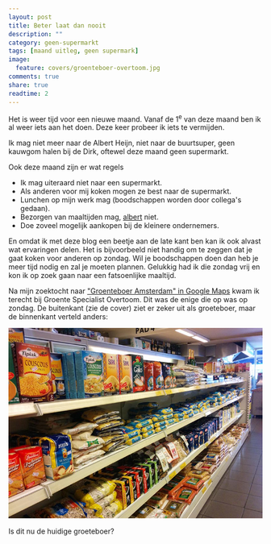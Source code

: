 ```yaml
---
layout: post
title: Beter laat dan nooit
description: ""
category: geen-supermarkt
tags: [maand uitleg, geen supermark]
image:
  feature: covers/groenteboer-overtoom.jpg
comments: true
share: true
readtime: 2
---
```


Het is weer tijd voor een nieuwe maand. Vanaf de 1<sup>e</sup> van deze maand ben ik al weer iets aan het doen. Deze keer probeer ik iets te vermijden.

Ik mag niet meer naar de Albert Heijn, niet naar de buurtsuper, geen kauwgom halen bij de Dirk, oftewel deze maand geen supermarkt.

Ook deze maand zijn er wat regels

 * Ik mag uiteraard niet naar een supermarkt.
 * Als anderen voor mij koken mogen ze best naar de supermarkt.
 * Lunchen op mijn werk mag (boodschappen worden door collega's gedaan).
 * Bezorgen van maaltijden mag, [albert](http://www.ah.nl/appie/albert) niet.
 * Doe zoveel mogelijk aankopen bij de kleinere ondernemers.

En omdat ik met deze blog een beetje aan de late kant ben kan ik ook alvast wat ervaringen delen. Het is bijvoorbeeld niet handig om te zeggen dat je gaat koken voor anderen op zondag. Wil je boodschappen doen dan heb je meer tijd nodig en zal je moeten plannen. Gelukkig had ik die zondag vrij en kon ik op zoek gaan naar een fatsoenlijke maaltijd.

Na mijn zoektocht naar ["Groenteboer Amsterdam" in Google Maps](https://www.google.nl/maps/search/groenteboer+amsterdam/) kwam ik terecht bij Groente Specialist Overtoom. Dit was de enige die op was op zondag. De buitenkant (zie de cover) ziet er zeker uit als groeteboer, maar de binnenkant verteld anders:

<img src="/images/posts/groeteboer-overtoom.jpg" alt="Een greep uit het assortiment van de groeteboer op de Overtoom in Amsterdam">

Is dit nu de huidige groeteboer?
